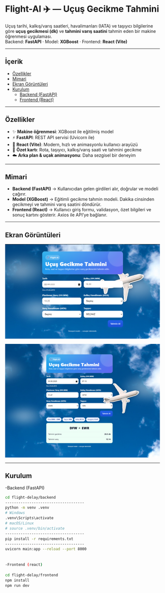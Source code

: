 # Flight-AI ✈️ — Uçuş Gecikme Tahmini

Uçuş tarihi, kalkış/varış saatleri, havalimanları (IATA) ve taşıyıcı bilgilerine göre **uçuş gecikmesi (dk)** ve **tahmini varış saatini** tahmin eden bir makine öğrenmesi uygulaması.  
Backend: **FastAPI** · Model: **XGBoost** · Frontend: **React (Vite)**

---

## İçerik
- [Özellikler](#özellikler)
- [Mimari](#mimari)
- [Ekran Görüntüleri](#ekran-görüntüleri)
- [Kurulum](#kurulum)
  - [Backend (FastAPI)](#backend-fastapi)
  - [Frontend (React)](#frontend-react)

---

## Özellikler
- ✨ **Makine öğrenmesi**: XGBoost ile eğitilmiş model  
- ⚡ **FastAPI**: REST API servisi (Uvicorn ile)  
- 🎨 **React (Vite)**: Modern, hızlı ve animasyonlu kullanıcı arayüzü  
- 🧾 **Özet kartı**: Rota, taşıyıcı, kalkış/varış saati ve tahmini gecikme  
- ☁️ **Arka plan & uçak animasyonu**: Daha sezgisel bir deneyim

---

## Mimari
- **Backend (FastAPI)** → Kullanıcıdan gelen girdileri alır, doğrular ve modeli çağırır.  
- **Model (XGBoost)** → Eğitimli gecikme tahmin modeli. Dakika cinsinden gecikmeyi ve tahmini varış saatini döndürür.  
- **Frontend (React)** → Kullanıcı giriş formu, validasyon, özet bilgileri ve sonuç kartını gösterir. Axios ile API’ye bağlanır.  

---

## Ekran Görüntüleri

<p align="center">
  <img src="docs/images/ui1.png" alt="Form ekranı" width="800"/>
</p>

<p align="center">
  <img src="docs/images/ui2.png" alt="Sonuç ekranı" width="800"/>
</p>

---

## Kurulum

-Backend (FastAPI)     

```bash
cd flight-delay/backend
------------------------------------
python -m venv .venv
# Windows
.venv\Scripts\activate
# macOS/Linux
# source .venv/bin/activate
------------------------------------
pip install -r requirements.txt
------------------------------------
uvicorn main:app --reload --port 8000 


-Frontend (react)

cd flight-delay/frontend
npm install
npm run dev

